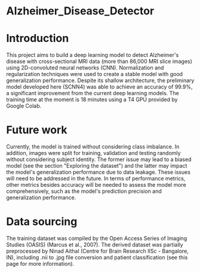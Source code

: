 # Alzheimer_Disease_Detector
# Introduction
This project aims to build a deep learning model to detect Alzheimer's disease with cross-sectional MRI data (more than 86,000 MRI slice images) using 2D-convoluted neural networks (CNN). Normalization and regularization techniques were used to create a stable model with good generalization performance. Despite its shallow architecture, the preliminary model developed here (SCNN4) was able to achieve an accuracy of 99.9%, a significant improvement from the current deep learning models. The training time at the moment is 18 minutes using a T4 GPU provided by Google Colab.

# Future work
Currently, the model is trained without considering class imbalance. In addition, images were split for training, validation and testing randomly without considering subject identity. The former issue may lead to a biased model (see the section "Exploring the dataset") and the latter may impact the model's generalization performance due to data leakage. These issues will need to be addressed in the future. In terms of performance metrics, other metrics besides accuracy will be needed to assess the model more comprehensively, such as the model's prediction precision and generalization performance.

# Data sourcing
The training dataset was compiled by the Open Access Series of Imaging Studies (OASIS) (Marcus et al., 2007). The derived dataset was partially preprocessed by Ninad Aithal (Centre for Brain Research IISc - Bangalore, IN), including .nii to .jpg file conversion and patient classification (see this page for more information).
